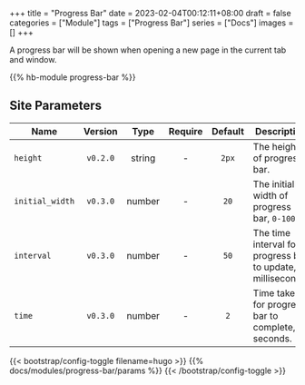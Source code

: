 +++
title = "Progress Bar"
date = 2023-02-04T00:12:11+08:00
draft = false
categories = ["Module"]
tags = ["Progress Bar"]
series = ["Docs"]
images = []
+++

A progress bar will be shown when opening a new page in the current tab and window.

<!--more-->

{{% hb-module progress-bar %}}

## Site Parameters

| Name            | Version  |  Type  | Require | Default | Description                                                    |
| --------------- | :------: | :----: | :-----: | :-----: | -------------------------------------------------------------- |
| `height`        | `v0.2.0` | string |    -    |  `2px`  | The height of progress bar.                                    |
| `initial_width` | `v0.3.0` | number |    -    |  `20`   | The initial width of progress bar, `0-100`.                    |
| `interval`      | `v0.3.0` | number |    -    |  `50`   | The time interval for progress bar to update, in milliseconds. |
| `time`          | `v0.3.0` | number |    -    |   `2`   | Time taken for progress bar to complete, in seconds.           |

{{< bootstrap/config-toggle filename=hugo >}}
{{% docs/modules/progress-bar/params %}}
{{< /bootstrap/config-toggle >}}
